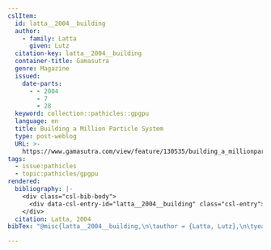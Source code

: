 ```yaml
---
cslItem:
  id: latta__2004__building
  author:
    - family: Latta
      given: Lutz
  citation-key: latta__2004__building
  container-title: Gamasutra
  genre: Magazine
  issued:
    date-parts:
      - - 2004
        - 7
        - 28
  keyword: collection::pathicles::gpgpu
  language: en
  title: Building a Million Particle System
  type: post-weblog
  URL: >-
    https://www.gamasutra.com/view/feature/130535/building_a_millionparticle_system.php?page=1
tags:
  - issue:pathicles
  - topic:pathicles/gpgpu
rendered:
  bibliography: |-
    <div class="csl-bib-body">
      <div data-csl-entry-id="latta__2004__building" class="csl-entry">Latta, L. 2004 “Building a Million Particle System,” <i>Gamasutra</i>, 28 July. Available at: https://www.gamasutra.com/view/feature/130535/building_a_millionparticle_system.php?page=1.</div>
    </div>
  citation: Latta, 2004
bibTex: "@misc{latta__2004__building,\n\tauthor = {Latta, Lutz},\n\tyear = {2004},\n\tmonth = {jul 28},\n\ttitle = {Building a {Million} {Particle} {System}},\n\ttype = {Magazine},\n\thowpublished = {https://www.gamasutra.com/view/feature/130535/building\\textunderscore{}a\\textunderscore{}millionparticle\\textunderscore{}system.php?page=1},\n}\n\n"

---
```

